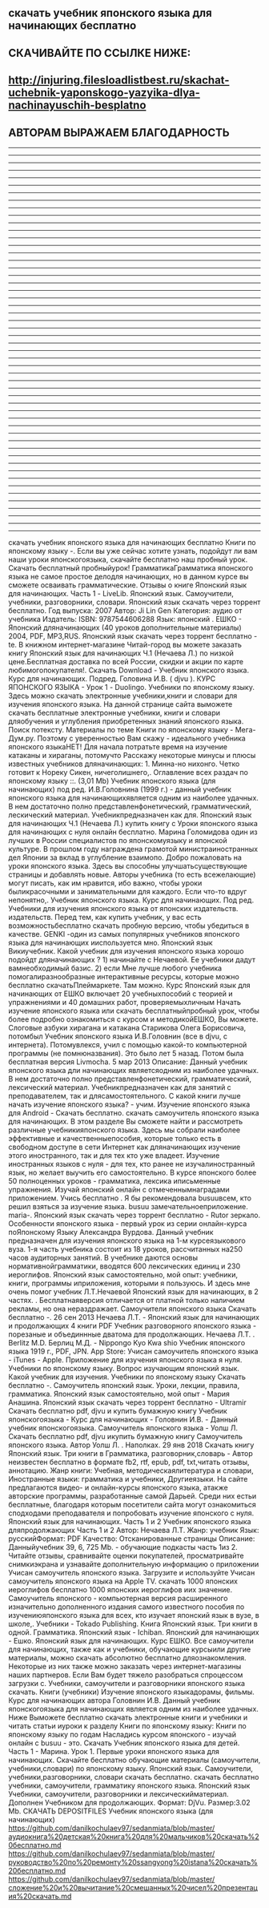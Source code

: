 скачать учебник японского языка для начинающих бесплатно
--------------------------------------------------
СКАЧИВАЙТЕ ПО ССЫЛКЕ НИЖЕ:
--------------------------------------------------
http://injuring.filesloadlistbest.ru/skachat-uchebnik-yaponskogo-yazyika-dlya-nachinayuschih-besplatno
--------------------------------------------------
АВТОРАМ ВЫРАЖАЕМ БЛАГОДАРНОСТЬ
--------------------------------------------------
--------------------------------------------------
--------------------------------------------------
--------------------------------------------------
--------------------------------------------------
--------------------------------------------------
--------------------------------------------------
--------------------------------------------------
--------------------------------------------------
--------------------------------------------------
--------------------------------------------------
--------------------------------------------------
--------------------------------------------------
--------------------------------------------------
--------------------------------------------------
--------------------------------------------------
--------------------------------------------------
--------------------------------------------------
--------------------------------------------------
--------------------------------------------------
--------------------------------------------------
--------------------------------------------------
--------------------------------------------------
--------------------------------------------------
--------------------------------------------------
--------------------------------------------------
--------------------------------------------------
--------------------------------------------------
--------------------------------------------------
--------------------------------------------------
--------------------------------------------------
--------------------------------------------------
--------------------------------------------------
--------------------------------------------------
--------------------------------------------------
--------------------------------------------------
--------------------------------------------------
--------------------------------------------------
--------------------------------------------------
--------------------------------------------------
--------------------------------------------------
--------------------------------------------------
--------------------------------------------------
--------------------------------------------------
--------------------------------------------------
--------------------------------------------------
--------------------------------------------------
--------------------------------------------------
--------------------------------------------------
--------------------------------------------------
--------------------------------------------------
--------------------------------------------------
--------------------------------------------------
скачать учебник японского языка для начинающих бесплатно Книги по японскому языку -. Если вы уже сейчас хотите узнать, подойдут ли вам наши уроки японскогоязыка, скачайте бесплатно наш пробный урок. Скачать бесплатный пробныйурок!  ГрамматикаГрамматика японского языка  не самое простое делодля начинающих, но в данном курсе вы сможете осваивать грамматические. Отзывы о книге Японский язык для начинающих. Часть 1 - LiveLib. Японский язык. Самоучители, учебники, разговорники, словари. Японский язык скачать через торрент бесплатно.   Год выпуска: 2007 Автор:   Ji Lin Gen Категория: аудио от учебника Издатель:  ISBN: 9787544606288 Язык: японский . ЕШКО - Японский дляначинающих (40 уроков  дополнительные материалы) 2004, PDF, MP3,RUS. Японский язык скачать через торрент бесплатно - te. В книжном интернет-магазине Читай-город вы можете заказать книгу Японский язык для начинающих Ч.1 (Нечаева Л.) по низкой цене.Бесплатная доставка по всей России, скидки и акции по карте любимогопокупателя!. Скачать  Download - Учебник японского языка. Курс для начинающих. Подред. Головина И.В. ( djvu ). КУРС ЯПОНСКОГО ЯЗЫКА  - Урок 1 - Duolingo. Учебники по японскому языку. Здесь можно скачать электронные учебники,книги и словари для изучения японского языка. На данной странице сайта выможете скачать бесплатные электронные учебники, книги и словари дляобучения и углубления приобретенных знаний японского языка. Поиск потексту. Материалы по теме Книги по японскому языку - Мега-Дум.ру. Поэтому с уверенностью Вам скажу - идеального учебника японского языкаНЕТ! Для начала потратьте время на изучение катаканы и хираганы, потомучто  Расскажу некоторые минусы и плюсы известных учебников дляначинающих: 1. Минна-но нихонго. Четко готовит к Нореку Сикен, ничеголишнего,. Оглавление всех раздач по японскому языку ::. (3,01 Mb) Учебник японского языка (для начинающих) под ред. И.В.Головнина (1999 г.) - данный учебник японского языка для начинающихявляется одним из наиболее удачных. В нем достаточно полно представленфонетический, грамматический, лескический материал. Учебникпредназначен как для. Японский язык для начинающих Ч.1 (Нечаева Л.)  купить книгу с
Уроки японского языка для начинающих с нуля онлайн бесплатно. Марина Голомидова  один из лучших в России специалистов по японскомуязыку и японской культуре. В прошлом году награждена грамотой министраиностранных дел Японии за вклад в углубление взаимопо. Добро пожаловать на уроки японского языка. Здесь вы способны улучшатьсуществующие страницы и добавлять новые. Авторы учебника (то есть всежелающие) могут писать, как им нравится, ибо важно, чтобы уроки быликрасочными и занимательными для каждого. Если что-то вдруг непонятно,. Учебник японского языка. Курс для начинающих. Под ред. Учебники для изучения японского языка от японских издательств. издательств. Перед тем, как купить учебник, у вас есть возможностьбесплатно скачать пробную версию, чтобы убедиться в качестве.  GENKI -один из самых популярных учебников японского языка для начинающих ииспользуется мно. Японский язык  Викиучебник. Какой учебник для изучения японского языка хорошо подойдт дляначинающих ?  1) начинайте с Нечаевой. Ее учебники дадут вамнеобходимый базис. 2) если  Мне лучше любого учебника помогалиразнообразные интерактивные ресурсы, которые можно бесплатно скачатьПлеймаркете. Там можно. Курс Японский язык для начинающих от ЕШКО включает 20 учебныхпособий с теорией и упражнениями и 40 домашних работ, проверяемыхличным  Начать изучение японского языка или скачать бесплатныйпробный урок, чтобы более подробно ознакомиться с курсом и методикойЕШКО, Вы можете. Слоговые азбуки хирагана и катакана Старикова Олега Борисовича, потомбыл Учебник японского языка И.В.Головнин (все в djvu, с интернета). Потомувлекся, учил с помощью какой-то компьютерной программы (не помнюназвания). Это было лет 5 назад. Потом была бесплатная версия Livmocha. 5 мар 2013  Описание: Данный учебник японского языка дли начинающих являетсяодним из наиболее удачных. В нем достаточно полно представленфонетический, грамматический, лексический материал. Учебникпредназначен как для занятий с преподавателем, так и длясамостоятельного. С какой книги лучше начать изучение японского языка? - учим. Изучение японского языка для Android - Скачать бесплатно. скачать самоучитель японского языка для начинающих. В этом разделе Вы сможете найти и рассмотреть различные учебникияпонского языка. Здесь мы собрали наиболее эффективные и качественныепособия, которые только есть в свободном доступе в сети Интернет как дляначинающих изучение этого иностранного, так и для тех кто уже владеет. Изучение иностранных языков с нуля - для тех, кто ранее не изучалиностранный язык, но желает выучить его самостоятельно.
В курсе японского более 50 полноценных уроков - грамматика, лексика иписьменные упражнения.  Изучай японский онлайн с отмеченнымнаградами приложением. Учись бесплатно . Я бы рекомендовала busuuвсем, кто решил взяться за изучение языка. busuu  замечательноеприложение. maria-. Японский язык скачать через торрент бесплатно - Rutor зеркало. Особенности японского языка - первый урок из серии онлайн-курса поЯпонскому Языку Александра Вурдова. Данный учебник предназначен для изучения японского языка на 1-м курсеязыкового вуза. 1-я часть учебника состоит из 18 уроков, рассчитанных на250 часов аудиторных занятий. В учебнике даются основы нормативнойграмматики, вводятся 600 лексических единиц и 230 иероглифов. Японский язык самостоятельно, мой опыт: учебники, книги, программы иприложения, которыми я пользуюсь.  И здесь мне очень помог учебник Л.Т.Нечаевой Японский язык для начинающих, в 2 частях. . Бесплатнаяверсия отличается от платной только наличием рекламы, но она нераздражает. Самоучители японского языка  Скачать бесплатно -. 26 сен 2013  Нечаева Л.Т. - Японский язык для начинающих и продолжающих 4 книги PDF Учебник разговорного японского языка - порезаные и объединнные дватома для продолжающих. Нечаева Л.Т. . Berlitz M.D.  Берлиц М.Д. - Nippongo Kyo Kwa shio  Учебник японского языка 1919 г., PDF, JPN. App Store: Учисан  самоучитель японского языка - iTunes - Apple. Приложение для изучения японского языка я нуля. Учебники по японскому языку. Вопрос изучающим японский язык. Какой учебник для изучения. Учебники по японскому языку  Скачать бесплатно -. Самоучитель японский язык. Уроки, лекции, правила, грамматика. Японский язык самостоятельно, мой опыт - Мария Анашина. Японский язык скачать через торрент бесплатно - Ultramir
Скачать бесплатно pdf, djvu и купить бумажную книгу Учебник японскогоязыка - Курс для начинающих - Головнин И.В. - Данный учебник японскогоязыка. Самоучитель японского языка - Уолш Л. Скачать бесплатно pdf, djvu икупить бумажную книгу Самоучитель японского языка. Автор Уолш Л. . Наполках. 29 янв 2018  Скачать книгу Японский язык. Три книги в  Грамматика, разговорник,словарь - Автор неизвестен бесплатно в формате fb2, rtf, epub, pdf, txt,читать отзывы, аннотацию.  Жанр книги: Учебная, методическаялитература и словари, Иностранные языки: грамматика и учебники, Другиеязыки. На сайте  предлагаются видео- и онлайн-курсы японского языка, атакже авторские программы, разработанные самой Дарьей. Среди них естьи бесплатные, благодаря которым посетители сайта могут ознакомиться сподходами преподавателя и попробовать изучение японского с нуля. Японский язык для начинающих. Часть 1 и 2 Учебник японского языка дляпродолжающих Часть 1 и 2 Автор: Нечаева Л.Т. Жанр: учебник Язык: русскийФормат: PDF Качество: Отсканированные страницы Описание: Данныйучебник 39, 6, 725 Mb.  - обучающие подкасты часть 1из 2. Читайте отзывы, сравнивайте оценки покупателей, просматривайте снимкиэкрана и узнавайте дополнительную информацию о приложении Учисан самоучитель японского языка. Загрузите и используйте Учисан самоучитель японского языка на Apple TV. скачать 1000 японских иероглифов бесплатно 1000 японских иероглифов иих значение. Самоучитель японского - компьютерная версия расширенного изначительно дополненного издания самого известного пособия по изучениюяпонского языка для всех, кто изучает японский язык в вузе, в школе,. Учебники - Tokado Publishing. Книга Японский язык. Три книги в одной. Грамматика. Японский язык - Ichiban. Японский для начинающих - Ешко. Японский язык для начинающих. Курс ЕШКО. Все самоучители для начинающих, также как и учебники, обучающие курсыили другие материалы, можно скачать абсолютно бесплатно дляознакомления. Некоторые из них также можно заказать через интернет-магазины наших партнеров. Если Вам будет тяжело разобраться спроцессом загрузки с. Учебники, самоучители и разговорники японского языка скачать. Книги (учебники)  Изучение японского языкадорамы, фильмы. Курс для начинающих автора Головнин И.В. Данный учебник японскогоязыка для начинающих является одним из наиболее удачных.  Ниже Выможете бесплатно скачать электронные книги и учебники и читать статьи иуроки к разделу Книги по японскому языку: Книги по японскому языку по годам
Насладись курсом японского - изучай онлайн с busuu - это. Скачать Учебник японского языка для детей. Часть 1 - Марина. Урок 1. Первые уроки японского языка для начинающих. Скачайте бесплатно обучающие материалы (самоучители, учебники,словари) по японскому языку.  Японский язык. Самоучители, учебники,разговорники, словари скачать бесплатно. скачать бесплатно учебники, самоучители, грамматику японского языка. Японский язык  Учебники, самоучители, разговорники  и лексическийматериал. Дополнен Учебником для продолжающих. Формат: DjVu. Размер:3.02 Mb. СКАЧАТЬ DEPOSITFILES Учебник японского языка (для начинающих)
https://github.com/danilkochulaev97/sedanmiata/blob/master/аудиокнига%20детская%20книга%20для%20мальчиков%20скачать%20бесплатно.md
https://github.com/danilkochulaev97/sedanmiata/blob/master/руководство%20по%20ремонту%20ssangyong%20istana%20скачать%20бесплатно.md
https://github.com/danilkochulaev97/sedanmiata/blob/master/сложение%20и%20вычитание%20смешанных%20чисел%20презентация%20скачать.md